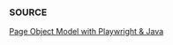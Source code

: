 
### SOURCE ###

[Page Object Model with Playwright & Java](https://www.youtube.com/watch?v=c3grQLOpRUc&list=PLFGoYjJG_fqrEjt35Z1jxrYk5JXWQa_-D)
